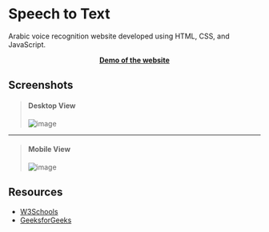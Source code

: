# Speech to Text
Arabic voice recognition website developed using HTML, CSS, and JavaScript.

<p align="center"><a href="https://waelcoder.github.io/SmartMethods/SpeechToText/"><b>Demo of the website</b></a></p>

## Screenshots
>#### Desktop View
>![image](https://user-images.githubusercontent.com/50424330/179551822-73cc87af-c608-40c2-86ca-3f0fc6dde269.png)

___

>#### Mobile View
>![image](https://user-images.githubusercontent.com/50424330/179553317-44ffe655-ed61-4c37-9deb-a03845b6f82b.png)

## Resources
* [W3Schools](https://www.w3schools.com/)
* [GeeksforGeeks](https://www.geeksforgeeks.org/)
